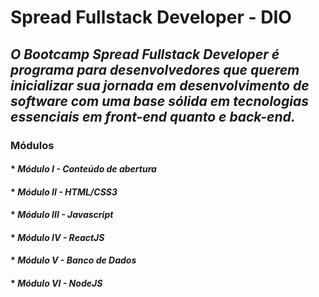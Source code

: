 # **Spread Fullstack Developer - DIO**

## _O Bootcamp Spread Fullstack Developer é programa para desenvolvedores que querem inicializar sua jornada em desenvolvimento de software com uma base sólida em tecnologias essenciais em front-end quanto e back-end._

### **Módulos**
####  * _Módulo I - Conteúdo de abertura_
####  * _Módulo II - HTML/CSS3_
####  * _Módulo III - Javascript_
####  * _Módulo IV - ReactJS_
####  * _Módulo V - Banco de Dados_
####  * _Módulo VI - NodeJS_
